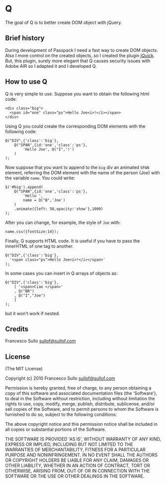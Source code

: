 Q
=

The goal of Q is to better create DOM object with jQuery.

## Brief history

During development of Passpack I need a fast way to create DOM objects.
Also I more control on the created objects, so I created the plugin [jQuick](http://jquick.sullof.com).
But, this plugin, surely more elegant that Q causes security issues with Adobe AIR so I adapted it and I developed Q.

## How to use Q

Q is very simple to use. Suppose you want to obtain the following html code:

	<div class="big">
	  <span id="one" class="ps">Hello Joe<i>!</i></span>
	</div>

Using Q you could create the corresponding DOM elements with the following code:

	Q("DIV",{'class':'big'},
		Q("SPAN",{id:'one','class':'ps'},
	    	'Hello Joe', Q("I",'!')
	    )
	);

Now suppose that you want to append to the `big` div an animated `SPAN` element, referring the DOM element with
the name of the person (Joe) with the variable `name`. You could write:

	$('#big').append(
	  	Q("SPAN",{id:'one','class':'ps'},
	   		'Hello ', 
	   		name = Q("B",'Joe')
	 	)
	 	.animate({left: 50,opacity:'show'},1000)
	);

After you can change, for example, the style of `Joe` with:
	
	name.css({fontSize:14});

Finally, Q supports HTML code. It is useful if you have to pass the innerHTML of one tag to another.

	Q("DIV",{'class':'big'},
	  '<span class="ps">Hello Joe<i>!</i></span>'
	);

In some cases you can insert in Q arrays of objects as:

	Q("DIV",{'class':'big'},
		[ '<span>Ciao </span>'
		, Q("BR")
	  	, Q("I","Joe")
	  	]
	);

but it won't work if nested.

## Credits

Francesco Sullo <sullof@sullof.com>

## License 

(The MIT License)

Copyright (c) 2010 Francesco Sullo <sullof@sullof.com>

Permission is hereby granted, free of charge, to any person obtaining
a copy of this software and associated documentation files (the
'Software'), to deal in the Software without restriction, including
without limitation the rights to use, copy, modify, merge, publish,
distribute, sublicense, and/or sell copies of the Software, and to
permit persons to whom the Software is furnished to do so, subject to
the following conditions:

The above copyright notice and this permission notice shall be
included in all copies or substantial portions of the Software.

THE SOFTWARE IS PROVIDED 'AS IS', WITHOUT WARRANTY OF ANY KIND,
EXPRESS OR IMPLIED, INCLUDING BUT NOT LIMITED TO THE WARRANTIES OF
MERCHANTABILITY, FITNESS FOR A PARTICULAR PURPOSE AND NONINFRINGEMENT.
IN NO EVENT SHALL THE AUTHORS OR COPYRIGHT HOLDERS BE LIABLE FOR ANY
CLAIM, DAMAGES OR OTHER LIABILITY, WHETHER IN AN ACTION OF CONTRACT,
TORT OR OTHERWISE, ARISING FROM, OUT OF OR IN CONNECTION WITH THE
SOFTWARE OR THE USE OR OTHER DEALINGS IN THE SOFTWARE.
